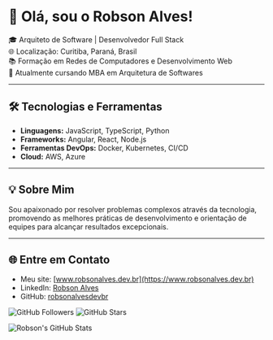 # 👋 Olá, sou o Robson Alves!

🎓 Arquiteto de Software | Desenvolvedor Full Stack  
🌐 Localização: Curitiba, Paraná, Brasil  
📚 Formação em Redes de Computadores e Desenvolvimento Web  
🚀 Atualmente cursando MBA em Arquitetura de Softwares  

---

## 🛠️ Tecnologias e Ferramentas
- **Linguagens:** JavaScript, TypeScript, Python
- **Frameworks:** Angular, React, Node.js
- **Ferramentas DevOps:** Docker, Kubernetes, CI/CD
- **Cloud:** AWS, Azure

---

## 💡 Sobre Mim
Sou apaixonado por resolver problemas complexos através da tecnologia, promovendo as melhores práticas de desenvolvimento e orientação de equipes para alcançar resultados excepcionais.

---

## 🌐 Entre em Contato
- Meu site: [www.robsonalves.dev.br](https://www.robsonalves.dev.br)
- LinkedIn: [Robson Alves](https://linkedin.com/in/seu-perfil)
- GitHub: [robsonalvesdevbr](https://github.com/robsonalvesdevbr)

![GitHub Followers](https://img.shields.io/github/followers/robsonalvesdevbr?style=social)
![GitHub Stars](https://img.shields.io/github/stars/robsonalvesdevbr?style=social)

![Robson's GitHub Stats](https://github-readme-stats.vercel.app/api?username=robsonalvesdevbr&show_icons=true&theme=radical)
